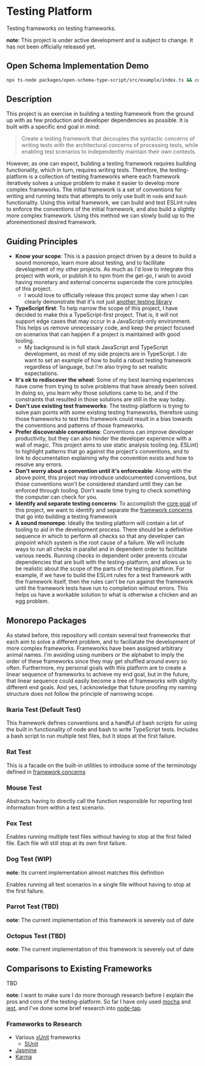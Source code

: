 # Testing Platform

Testing frameworks on testing frameworks.

**note**: This project is under active development and is subject to change. It has not been officially released yet.

## Open Schema Implementation Demo

```bash
npx ts-node packages/open-schema-type-script/src/example/index.ts && code debug
```

## Description

This project is an exercise in building a testing framework from the ground up with as few production and developer
dependencies as possible. It is built with a specific end goal in mind:

> Create a testing framework that decouples the syntactic concerns of writing tests with the architectural concerns of
> processing tests, while enabling test scenarios to independently maintain their own contexts.

However, as one can expect, building a testing framework requires building functionality, which in turn, requires
writing tests. Therefore, the testing-platform is a collection of testing frameworks where each framework iteratively
solves a unique problem to make it easier to develop more complex frameworks. The initial framework is a set of
conventions for writing and running tests that attempts to only use built in `node` and `bash` functionality. Using this
initial framework, we can build and test ESLint rules to enforce the conventions of the initial framework, and also
build a slightly more complex framework. Using this method we can slowly build up to the aforementioned desired
framework.

## Guiding Principles

- **Know your scope**: This is a passion project driven by a desire to build a sound monorepo, learn more about testing,
  and to facilitate development of my other projects. As much as I'd love to integrate this project with work, or
  publish it to npm from the get-go, I wish to avoid having monetary and external concerns supercede the core principles
  of this project.
  - I would love to officially release this project some day when I can clearly demonstrate that it's not just [another
    testing library](https://xkcd.com/927/)
- **TypeScript first**: To help narrow the scope of this project, I have decided to make this a TypeScript-first
  project. That is, it will not support edge cases that may occur in a JavaScript-only environment. This helps us remove
  unnecessary code, and keep the project focused on scenarios that can happen if a project is maintained with good
  tooling.
  - My background is in full stack JavaScript and TypeScript development, so most of my side projects are in TypeScript.
    I do want to set an example of how to build a robust testing framework regardless of language, but I'm also trying
    to set realistic expectations.
- **It's ok to rediscover the wheel**: Some of my best learning experiences have come from trying to solve problems that
  have already been solved. In doing so, you learn why those solutions came to be, and if the constraints that resulted
  in those solutions are still in the way today.
- **Don't use existing test frameworks**: The testing-platform is trying to solve pain points with some existing testing
  frameworks, therefore using those frameworks to test this framework could result in a bias towards the conventions and
  patterns of those frameworks.
- **Prefer discoverable conventions**: Conventions can improve developer productivity, but they can also hinder the
  developer experience with a wall of magic. This project aims to use static analysis tooling (eg. ESLint) to highlight
  patterns that go against the project's conventions, and to link to documentation explaining why the convention exists
  and how to resolve any errors.
- **Don't worry about a convention until it's enforceable**: Along with the above point, this project may introduce
  undocumented conventions, but those conventions won't be considered standard until they can be enforced through
  tooling. Don't waste time trying to check something the computer can check for you.
- **Identify and separate testing concerns**: To accomplish the [core goal](#description) of this project, we want to
  identify and separate the [framework concerns](./docs/frameworkConcerns.md) that go into building a
  testing framework
- **A sound monorepo**: Ideally the testing platform will contain a lot of tooling to aid in the development process.
  There should be a definitive sequence in which to perform all checks so that any developer can pinpoint which system
  is the root cause of a failure. We will include ways to run all checks in parallel and in dependent order to
  facilitate various needs. Running checks in dependent order prevents circular dependencies that are built with the
  testing-platform, and allows us to be realistic about the scope of the parts of the testing platform. For example, if
  we have to build the ESLint rules for a test framework with the framework itself, then the rules can't be run against
  the framework until the framework tests have run to completion without errors. This helps us have a workable solution
  to what is otherwise a chicken and an egg problem.

## Monorepo Packages

As stated before, this repository will contain several test frameworks that each aim to solve a different problem, and
to faciliatate the development of more complex frameworks. Frameworks have been assigned arbitrary animal names. I'm
avoiding using numbers or the alphabet to imply the order of these frameworks since they may get shuffled around every
so often. Furthermore, my personal goals with this platform are to create a linear sequence of frameworks to achieve my
end goal, but in the future, that linear sequence could easily become a tree of frameworks with slighlty different end
goals. And yes, I acknowledge that future proofing my naming structure does not follow the principle of narrowing scope.

### Ikaria Test (Default Test)

This framework defines conventions and a handful of bash scripts for using the built in functionality of node and bash
to write TypeScript tests. Includes a bash script to run multiple test files, but it stops at the first failure.

### Rat Test

This is a facade on the built-in utilities to introduce some of the terminology defined in [framework
concerns](./docs//frameworkConcerns.md)

### Mouse Test

Abstracts having to directly call the function responsible for reporting test information from within a test scenario.

### Fox Test

Enables running multiple test files without having to stop at the first failed file. Each file will still stop at its
own first failure.

### Dog Test (WIP)

**note**: Its current implementation almost matches this definition

Enables running all test scenarios in a single file without having to stop at the first failure.

### Parrot Test (TBD)

**note**: The current implementation of this framework is severely out of date

### Octopus Test (TBD)

**note**: The current implementation of this framework is severely out of date

## Comparisons to Existing Frameworks

TBD

**note**: I want to make sure I do more thorough research before I explain the pros and cons of the testing-platform. So
far I have only used [mocha](https://mochajs.org/) and [jest](https://jestjs.io/), and I've done some brief research
into [node-tap](https://www.npmjs.com/package/tap).

### Frameworks to Research

- Various [xUnit](https://en.wikipedia.org/wiki/XUnit) frameworks
  - [SUnit](https://en.wikipedia.org/wiki/SUnit)
- [Jasmine](https://jasmine.github.io/)
- [Karma](https://karma-runner.github.io/latest/index.html)
